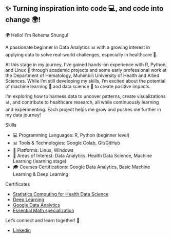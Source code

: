 ## ✨ Turning inspiration into code 💻, and code into change 🌍!

🌍 Hello! I'm Rehema Shungu!

A passionate beginner in Data Analytics 📊 with a growing interest in applying data to solve real-world challenges, especially in healthcare 🏥. 

At this stage in my journey, I’ve gained hands-on experience with R, Python, and Linux 🐧 through academic projects and some early professional work at the Department of Hematology, Muhimbili University of Health and Allied Sciences. While I’m still developing my skills, I’m excited about the potential of machine learning 🤖 and data science 🌱 to create positive impacts. 

I’m exploring how to harness data to uncover patterns, create visualizations 📊, and contribute to healthcare research, all while continuously learning and experimenting. Each project helps me grow and pushes me further in my data journey!

Skills
  - 💻 Programming Languages: R, Python (beginner level)
  - 📊 Tools & Technologies: Google Colab, Git/GitHub
  - 🐧 Platforms: Linux, Windows
  - 🔬 Areas of Interest: Data Analytics, Health Data Science, Machine Learning (learning stage)
  - 🎓 Courses Certifications: Google Data Analytics, Basic Machine Learning & Deep Learning

Certificates
  - [Statistics Computing for Health Data Science](https://github.com/rshungu/Certicates/blob/03a7a69e969d761b195ab8c537915e1a2235d0e3/Statistical%20computing.pdf)
  - [Deep Learning](https://github.com/rshungu/Certicates/blob/03a7a69e969d761b195ab8c537915e1a2235d0e3/Deep%20Learning.pdf)
  - [Google Data Analytics](https://github.com/rshungu/Certicates/blob/9b13b1696d9d80f42b3f58425c8b2f3b7552691d/Coursera%20HYAXFQC4XV6V.pdf)
  - [Essential Math specialization](https://github.com/rshungu/Certicates/blob/9b13b1696d9d80f42b3f58425c8b2f3b7552691d/Coursera%20A7HFX3DVWA63.pdf)

    
Let’s connect and learn together! 🚀
  - [Linkedin](https://www.linkedin.com/in/rehema-shungu-4a4620292/)
